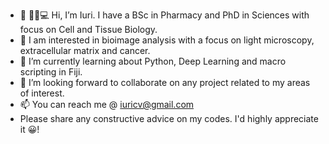 - 👋 🔬🧫💻 Hi, I’m Iuri. I have a BSc in Pharmacy and PhD in Sciences with focus on Cell and Tissue Biology. 
- 👀 I am interested in bioimage analysis with a focus on light microscopy, extracellular matrix and cancer. 
- 🌱 I’m currently learning about Python, Deep Learning and macro scripting in Fiji. 
- 💞️ I’m looking forward to collaborate on any project related to my areas of interest. 
- 📫 You can reach me @ iuricv@gmail.com 
- Please share any constructive advice on my codes. I'd highly appreciate it 😀! 
